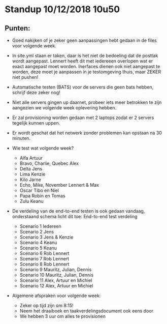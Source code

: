 # Standup 10/12/2018 10u50

## Punten:
* Goed nakijken of je zeker geen aanpassingen hebt gedaan in de files voor volgende week.
* In site.yml staan er taken, daar is het niet de bedoeling dat de posttak wordt aangepast. Lennert heeft dit met iedereeen overlopen wat er exact aangepast moet worden. Inerfaces dienen ook niet aangepast te worden, deze moet je aanpassen in je testomgeving thuis, maar ZEKER niet pushen!
* Automatische testen (BATS) voor de servers die geen bats hebben, schrijf deze zeker nog!
* Niet alle servers gingen up daarnet, probeer iets meer betrokken te zijn aangezien we volgende week oplevering hebben.
* Er zal provisioning worden gedaan met 2 laptops zodat er 2 servers tegelijk kunnen uppen.
* Er wordt geschat dat het netwerk zonder problemen kan opstaan na 30 minuten. 

* Wie test wat volgende week?
    * Alfa Artuur
    * Bravo, Charlie, Quebec Alex
    * Delta Jens
    * Lima Kenzie
    * Kilo Jarne
    * Echo, Mike, November Lennert & Max 
    * Oscar Tibo en Niel
    * Papa Robin en Tomas
    * Zulu Keanu

* De verdeling van de end-to-end testen is ook gedaan vandaag, onderstaand schema licht dit toe:
End-to-end test verdeling
    * Scenario 1 Iedereen
    * Scenario 2 Jens
    * Scenario 3 Jens & Kenzie
    * Scenario 4 Keanu
    * Scenario 5 Keanu
    * Scenario 6 Rob Lennert
    * Scenario 7 Rob Lennert
    * Scenario 8 Rob Lennert
    * Scenario 9 Mauritz, Julian, Dennis
    * Scenario 10 Mauritz, Julian, Dennis
    * Scenario 11 Alex, Artuur en Michiel
    * Scenario 12 Alex, Artuur en Michiel

* Algemene afspraken voor volgende week:
    * Zeker op tijd zijn om 8:15!
    * Neem het draaiboek en taakverdelingsdocument ook eens door
    * We hebben 3 uur om alles te provisionen

